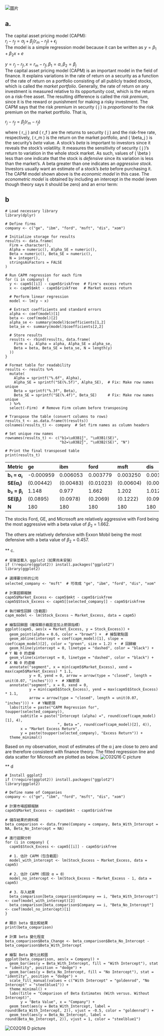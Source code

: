 ![圖片](https://github.com/user-attachments/assets/1bfc746b-97d6-462d-be3c-16f9b5e92f57)

## a.
The capital asset pricing model (CAPM):\
$r_j - r_f = \alpha_j + \beta_j (r_m - r_f) + \epsilon_j$
\
The model is a simple regression model because it can be written as $y = \beta_1 + \beta_2 x +e$

$y = r_j - r_f , x = r_m - r_f , \beta_1 = \alpha ,\beta_2 = \beta_j$
\
The capital asset pricing model (CAPM) is an important model in the field of finance. It explains variations in the rate of return on a security as a function of the rate of return on a portfolio consisting of all publicly traded stocks, which is called the *market portfolio*. Generally, the rate of return on any investment is measured relative to its opportunity cost, which is the return on a risk-free asset. The resulting difference is called the *risk premium*, since it is the reward or punishment for making a risky investment. The CAPM says that the risk premium in security \( j \) is *proportional* to the risk premium on the market portfolio. That is,

$r_j - r_f = \beta_j (r_m - r_f)$

where \( r_j \) and \( r_f \) are the returns to security \( j \) and the risk-free rate, respectively, \( r_m \) is the return on the market portfolio, and \( \beta_j \) is the security’s *beta* value. A stock’s *beta* is important to investors since it reveals the stock’s volatility. It measures the sensitivity of security \( j \)’s return to variation in the whole stock market. As such, values of \( \beta \) less than one indicate that the stock is *defensive* since its variation is less than the market’s. A beta greater than one indicates an *aggressive stock*. Investors usually want an estimate of a stock’s *beta* before purchasing it. The CAPM model shown above is the *economic model* in this case. The *econometric model* is obtained by including an intercept in the model (even though theory says it should be zero) and an error term:

## b
```
# Load necessary library
library(dplyr)

# Define firms
company <- c("ge", "ibm", "ford", "msft", "dis", "xom")

# Initialize storage for results
results <- data.frame(
  Firm = character(), 
  Alpha = numeric(), Alpha_SE = numeric(),
  Beta = numeric(), Beta_SE = numeric(), 
  N = integer(),
  stringsAsFactors = FALSE
)

# Run CAPM regression for each firm
for (i in company) {
  y <- capm5[[i]] - capm5$riskfree  # Firm's excess return
  x <- capm5$mkt - capm5$riskfree   # Market excess return
  
  # Perform linear regression
  model <- lm(y ~ x)
  
  # Extract coefficients and standard errors
  alpha <- coef(model)[1]
  beta <- coef(model)[2]
  alpha_se <- summary(model)$coefficients[1,2]
  beta_se <- summary(model)$coefficients[2,2]
  
  # Store results
  results <- rbind(results, data.frame(
    Firm = i, Alpha = alpha, Alpha_SE = alpha_se,
    Beta = beta, Beta_SE = beta_se, N = length(y)
  ))
}

# Format table for readability
results <- results %>%
  mutate(
    Alpha = sprintf("%.6f", Alpha), 
    Alpha_SE = sprintf("SE(%.5f)", Alpha_SE),  # Fix: Make row names unique
    Beta = sprintf("%.3f", Beta),
    Beta_SE = sprintf("SE(%.4f)", Beta_SE)     # Fix: Make row names unique
  ) %>%
  select(-Firm)  # Remove Firm column before transposing

# Transpose the table (convert columns to rows)
results_t <- as.data.frame(t(results))
colnames(results_t) <- company  # Set firm names as column headers

# Set unique row names
rownames(results_t) <- c("b1=\u03B1̂j", "\u03B1(SE)",
                         "b2=\u03B2̂j", "\u03B2(SE)", "N")

# Print the final transposed table
print(results_t)
```
| Metric      | ge        | ibm      | ford     | msft     | dis      | xom      |
|:-----------|:---------|:--------|:--------|:--------|:--------|:--------|
| **b₁ = αⱼ**  | -0.000959 | 0.006053 | 0.003779 | 0.003250 | 0.001047 | 0.005284 |
| **SE(αⱼ)**   | (0.00442) | (0.00483) | (0.01023) | (0.00604) | (0.00468) | (0.00354) |
| **b₂ = βⱼ**  | 1.148     | 0.977    | 1.662    | 1.202    | 1.012    | 0.457    |
| **SE(βⱼ)**   | (0.0895)  | (0.0978)  | (0.2069)  | (0.1222)  | (0.0946)  | (0.0716)  |
| **N**        | 180       | 180      | 180      | 180      | 180      | 180      |

The stocks Ford, GE, and Microsoft are relatively aggressive with Ford being the most aggressive with a beta value of $\beta_2$ = 1.662. 

The others are relatively defensive with Exxon Mobil being the most defensive with a beta value of $\beta_2$ = 0.457.


** c.
```
# 安裝並載入 ggplot2（如果尚未安裝）
if (!require(ggplot2)) install.packages("ggplot2")
library(ggplot2)

# 選擇要分析的公司
selected_company <- "msft"  # 可改成 "ge", "ibm", "ford", "dis", "xom"

# 計算超額報酬
capm5$Market_Excess <- capm5$mkt - capm5$riskfree
capm5$Stock_Excess <- capm5[[selected_company]] - capm5$riskfree

# 執行線性回歸（含截距）
capm_model <- lm(Stock_Excess ~ Market_Excess, data = capm5)

# 繪製回歸圖（確保顯示截距並加上箭頭指標）
ggplot(capm5, aes(x = Market_Excess, y = Stock_Excess)) +
  geom_point(alpha = 0.6, color = "brown") +  # 繪製散點圖
  geom_abline(intercept = coef(capm_model)[1], slope = coef(capm_model)[2], color = "green", size = 1.2) +  # 回歸線
  geom_hline(yintercept = 0, linetype = "dashed", color = "black") +  # Y 軸 0 的虛線
  geom_vline(xintercept = 0, linetype = "dashed", color = "black") +  # X 軸 0 的虛線
  annotate("segment", x = min(capm5$Market_Excess), xend = max(capm5$Market_Excess) * 1.1, 
           y = 0, yend = 0, arrow = arrow(type = "closed", length = unit(0.07, "inches"))) +  # X軸箭頭
  annotate("segment", x = 0, xend = 0, 
           y = min(capm5$Stock_Excess), yend = max(capm5$Stock_Excess) * 1.1, 
           arrow = arrow(type = "closed", length = unit(0.07, "inches"))) +  # Y軸箭頭
  labs(title = paste("CAPM Regression for", toupper(selected_company)),
       subtitle = paste("Intercept (alpha) =", round(coef(capm_model)[1], 4),
                        ", Beta =", round(coef(capm_model)[2], 4)),
       x = "Market Excess Return",
       y = paste(toupper(selected_company), "Excess Return")) +
  theme_minimal()
```
Based on my observation, most of estimates of the α j are close to zero and are therefore consistent with finance theory. The fitted regression line and data scatter for Microsoft are plotted as below.
![C02Q16 C  picture](https://github.com/user-attachments/assets/623907e0-06d8-4a37-9302-2e7b56b9db96)


** d
```
# Install ggplot2
if (!require(ggplot2)) install.packages("ggplot2")
library(ggplot2)

# Define name of Companies
company <- c("ge", "ibm", "ford", "msft", "dis", "xom")

# 計算市場超額報酬
capm5$Market_Excess <- capm5$mkt - capm5$riskfree

# 儲存結果的資料框
beta_comparison <- data.frame(Company = company, Beta_With_Intercept = NA, Beta_No_Intercept = NA)

# 進行迴歸分析
for (i in company) {
  capm5$Stock_Excess <- capm5[[i]] - capm5$riskfree
  
  # 1. 估計 CAPM（包含截距）
  model_with_intercept <- lm(Stock_Excess ~ Market_Excess, data = capm5)
  
  # 2. 估計 CAPM（假設 α = 0）
  model_no_intercept <- lm(Stock_Excess ~ Market_Excess - 1, data = capm5)
  
  # 3. 存入結果
  beta_comparison[beta_comparison$Company == i, "Beta_With_Intercept"] <- coef(model_with_intercept)[2]
  beta_comparison[beta_comparison$Company == i, "Beta_No_Intercept"] <- coef(model_no_intercept)[1]
}

# 顯示 beta 值比較結果
print(beta_comparison)

# 計算 beta 變化程度
beta_comparison$Beta_Change <- beta_comparison$Beta_No_Intercept - beta_comparison$Beta_With_Intercept

# 繪製 Beta 變化比較圖
ggplot(beta_comparison, aes(x = Company)) +
  geom_bar(aes(y = Beta_With_Intercept, fill = "With Intercept"), stat = "identity", position = "dodge") +
  geom_bar(aes(y = Beta_No_Intercept, fill = "No Intercept"), stat = "identity", position = "dodge") +
  scale_fill_manual(values = c("With Intercept" = "goldenrod", "No Intercept" = "steelblue1")) +
  theme_minimal() +
  labs(title = "Comparison of Beta Estimates (With versus. Without Intercept)",
       y = "Beta Value", x = "Company") +
  geom_text(aes(y = Beta_With_Intercept, label = round(Beta_With_Intercept, 2)), vjust = -0.5, color = "goldenrod") +
  geom_text(aes(y = Beta_No_Intercept, label = round(Beta_No_Intercept, 2)), vjust = 1, color = "steelblue1")
```
![C02Q16 D picture](https://github.com/user-attachments/assets/f5da05e0-6c43-4b47-9fd2-c9aa7c2bf33c)
